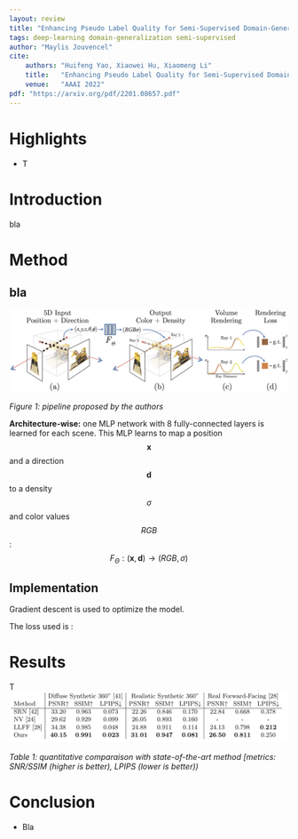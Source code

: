 ```yaml
---
layout: review
title: "Enhancing Pseudo Label Quality for Semi-Supervised Domain-Generalized Medical Image Segmentation "
tags: deep-learning domain-generalization semi-supervised
author: "Maylis Jouvencel"
cite:
    authors: "Huifeng Yao, Xiaowei Hu, Xiaomeng Li"
    title:   "Enhancing Pseudo Label Quality for Semi-Supervised Domain-Generalized Medical Image Segmentation"
    venue:   "AAAI 2022"
pdf: "https://arxiv.org/pdf/2201.08657.pdf"
---
```




# Highlights
* T

# Introduction

bla

# Method

## bla

![](/collections/images/NeRF/pipeline.jpg)

*Figure 1: pipeline proposed by the authors*



**Architecture-wise:** one MLP network with 8 fully-connected layers is learned for each scene. This MLP learns to map a position $$\boldsymbol{x}$$ and a direction $$\boldsymbol{d}$$ to a density $$\sigma$$ and color values $$RGB$$ :
$$ F_\Theta : (\boldsymbol{x},\boldsymbol{d}) \rightarrow (RGB,\sigma)$$




## Implementation

Gradient descent is used to optimize the model.

The loss used is : 



# Results

T
![](/collections/images/NeRF/results_table.jpg)

*Table 1: quantitative comparaison with state-of-the-art method [metrics: SNR/SSIM (higher is better), LPIPS (lower is better))*



# Conclusion

- Bla